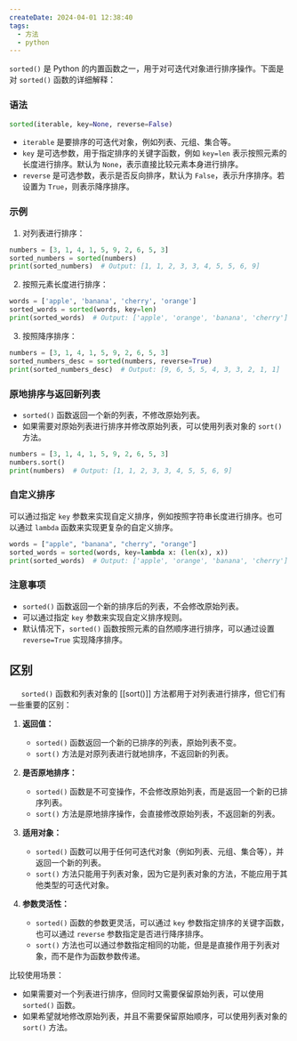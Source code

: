 ```yaml
---
createDate: 2024-04-01 12:38:40
tags:
  - 方法
  - python
---
```

`sorted()` 是 Python 的内置函数之一，用于对可迭代对象进行排序操作。下面是对 `sorted()` 函数的详细解释：

### 语法
```python
sorted(iterable, key=None, reverse=False)
```

- `iterable` 是要排序的可迭代对象，例如列表、元组、集合等。
- `key` 是可选参数，用于指定排序的关键字函数，例如 `key=len` 表示按照元素的长度进行排序。默认为 `None`，表示直接比较元素本身进行排序。
- `reverse` 是可选参数，表示是否反向排序，默认为 `False`，表示升序排序。若设置为 `True`，则表示降序排序。

### 示例
1. 对列表进行排序：
```python
numbers = [3, 1, 4, 1, 5, 9, 2, 6, 5, 3]
sorted_numbers = sorted(numbers)
print(sorted_numbers)  # Output: [1, 1, 2, 3, 3, 4, 5, 5, 6, 9]
```

2. 按照元素长度进行排序：
```python
words = ['apple', 'banana', 'cherry', 'orange']
sorted_words = sorted(words, key=len)
print(sorted_words)  # Output: ['apple', 'orange', 'banana', 'cherry']
```

3. 按照降序排序：
```python
numbers = [3, 1, 4, 1, 5, 9, 2, 6, 5, 3]
sorted_numbers_desc = sorted(numbers, reverse=True)
print(sorted_numbers_desc)  # Output: [9, 6, 5, 5, 4, 3, 3, 2, 1, 1]
```

### 原地排序与返回新列表
- `sorted()` 函数返回一个新的列表，不修改原始列表。
- 如果需要对原始列表进行排序并修改原始列表，可以使用列表对象的 `sort()` 方法。

```python
numbers = [3, 1, 4, 1, 5, 9, 2, 6, 5, 3]
numbers.sort()
print(numbers)  # Output: [1, 1, 2, 3, 3, 4, 5, 5, 6, 9]
```

### 自定义排序
可以通过指定 `key` 参数来实现自定义排序，例如按照字符串长度进行排序。也可以通过 `lambda` 函数来实现更复杂的自定义排序。

```python
words = ["apple", "banana", "cherry", "orange"]
sorted_words = sorted(words, key=lambda x: (len(x), x))
print(sorted_words)  # Output: ['apple', 'orange', 'banana', 'cherry']
```

### 注意事项
- `sorted()` 函数返回一个新的排序后的列表，不会修改原始列表。
- 可以通过指定 `key` 参数来实现自定义排序规则。
- 默认情况下，`sorted()` 函数按照元素的自然顺序进行排序，可以通过设置 `reverse=True` 实现降序排序。

## 区别
`   sorted()` 函数和列表对象的 [[sort()]] 方法都用于对列表进行排序，但它们有一些重要的区别：

1. **返回值：**
    
    - `sorted()` 函数返回一个新的已排序的列表，原始列表不变。
    - `sort()` 方法是对原列表进行就地排序，不返回新的列表。
2. **是否原地排序：**
    
    - `sorted()` 函数是不可变操作，不会修改原始列表，而是返回一个新的已排序列表。
    - `sort()` 方法是原地排序操作，会直接修改原始列表，不返回新的列表。
3. **适用对象：**
    
    - `sorted()` 函数可以用于任何可迭代对象（例如列表、元组、集合等），并返回一个新的列表。
    - `sort()` 方法只能用于列表对象，因为它是列表对象的方法，不能应用于其他类型的可迭代对象。
4. **参数灵活性：**
    
    - `sorted()` 函数的参数更灵活，可以通过 `key` 参数指定排序的关键字函数，也可以通过 `reverse` 参数指定是否进行降序排序。
    - `sort()` 方法也可以通过参数指定相同的功能，但是是直接作用于列表对象，而不是作为函数参数传递。

比较使用场景：

- 如果需要对一个列表进行排序，但同时又需要保留原始列表，可以使用 `sorted()` 函数。
- 如果希望就地修改原始列表，并且不需要保留原始顺序，可以使用列表对象的 `sort()` 方法。